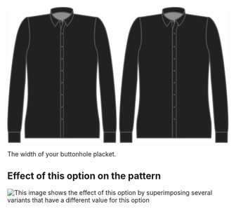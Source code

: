 ![Buttonhole placket width](buttonholeplacketwidth.svg)

The width of your buttonhole placket.

## Effect of this option on the pattern

![This image shows the effect of this option by superimposing several variants that have a different value for this option](simone\_buttonholeplacketwidth\_sample.svg "Effect of this option on the pattern")

